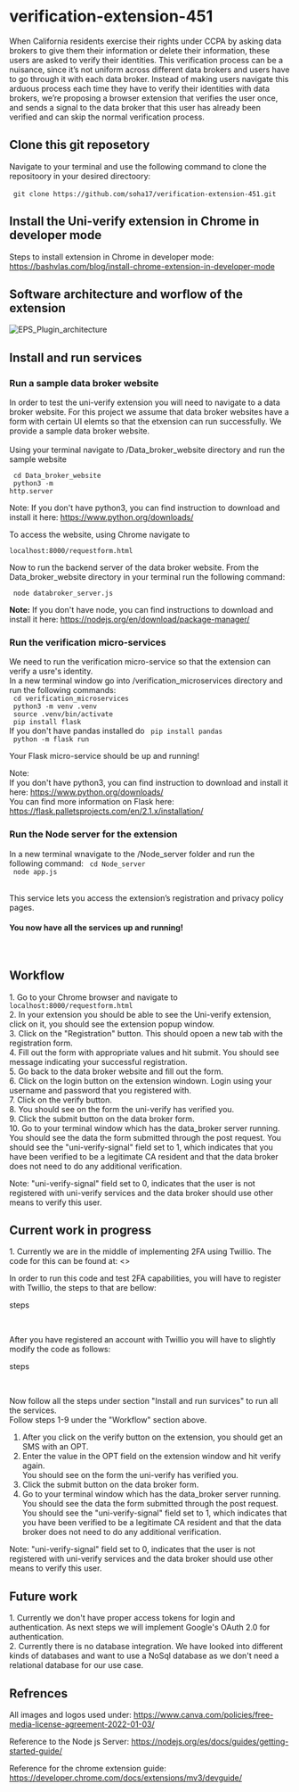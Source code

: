 # verification-extension-451

When California residents exercise their rights under CCPA by asking data brokers to give them their information or delete their information, these users are asked to verify their identities. This verification process can be a nuisance, since it’s not uniform across different data brokers and users have to go through it with each data broker. Instead of making users navigate this arduous process each time they have to verify their identities with data brokers, we’re proposing a browser extension that verifies the user once, and sends a signal to the data broker that this user has already been verified and can skip the normal verification process. 

<h2> Clone this git reposetory </h2> 
Navigate to your terminal and use the following command to clone the repositoory in your desired directoory: <br> </br>
<code> git clone https://github.com/soha17/verification-extension-451.git </code> 

<h2> Install the Uni-verify extension in Chrome in developer mode</h2>

Steps to install extension in Chrome in developer mode: https://bashvlas.com/blog/install-chrome-extension-in-developer-mode 

<h2> Software architecture and worflow of the extension </h2>

![EPS_Plugin_architecture](https://user-images.githubusercontent.com/101018642/165030083-754ea37b-e905-4cdc-8722-5e3f1d2ee7bc.jpg)

<h2> Install and run services </h2>

<h3>Run a sample data broker website</h3> 
In order to test the uni-verify extension you will need to navigate to a data broker website. For this project we assume that data broker websites have a form with certain UI elemts so that the etxension can run successfully. We provide a sample data broker website. <br></br>
Using your terminal navigate to /Data_broker_website directory and run the sample website <br>

<code> cd Data_broker_website </code> <br>
<code> python3 -m http.server </code> <br>

Note: If you don't have python3, you can find instruction to download and install it here: https://www.python.org/downloads/ <br>

To access the website, using Chrome navigate to <br>
<code> localhost:8000/requestform.html </code>  <br> 

Now to run the backend server of the data broker website. From the Data_broker_website directory in your terminal run the following command: <br> 

<code> node databroker_server.js </code> 
<br> 

<b>Note:</b> If you don't have node, you can find instructions to download and install it here: https://nodejs.org/en/download/package-manager/ <br> 


<h3> Run the verification micro-services </h3> 
We need to run the verification micro-service so that the extension can verify a usre's identity. <br> 
In a new terminal window go into /verification_microservices directory and run the following commands: <br> 
<code> cd verification_microservices </code> <br>
<code> python3 -m venv .venv </code> <br> 
<code> source .venv/bin/activate </code> <br>
<code> pip install flask </code> <br> 
If you don't have pandas installed do <code> pip install pandas </code> <br> 
<code> python -m flask run </code> <br> 

Your Flask micro-service should be up and running! 

Note: <br> 
If you don't have python3, you can find instruction to download and install it here: https://www.python.org/downloads/ <br> 
You can find more information on Flask here: https://flask.palletsprojects.com/en/2.1.x/installation/ <br> 

<h3> Run the Node server for the extension </h3> 

In a new terminal wnavigate to the /Node_server folder and run the following command: 
<code> cd Node_server </code> <br> 
<code> node app.js </code> <br>

This service lets you  access the extension’s registration and privacy policy pages. <br> 

<h4> You now have all the services up and running! </h4> <br> 

<h2> Workflow </h2> 
1. Go to your Chrome browser and navigate to <code> localhost:8000/requestform.html </code> <br> 
2. In your extension you should be able to see the Uni-verify extension, click on it, you should see the extension popup window. <br> 
3. Click on the "Registration" button. This should opoen a new tab with the registration form. <br>
4. Fill out the form with appropriate values and hit submit. You should see message indicating your successful registration. <br>
5. Go back to the data broker website and fill out the form. <br>
6. Click on the login button on the extension windown. Login using your username and password that you registered with. <br> 
7. Click on the verify button. <br> 
8. You should see on the form the uni-verify has verified you. <br> 
9. Click the submit button on the data broker form. <br> 
10. Go to your terminal window which has the data_broker server running. You should see the data the form submitted through the post request. You should see the "uni-verify-signal" field set to 1, which indicates that you have been verified to be a legitimate CA resident and that the data broker does not need to do any additional verification. <br>

Note: "uni-verify-signal" field set to 0, indicates that the user is not registered with uni-verify services and the data broker should use other means to verify this user. 

<h2> Current work in progress </h2> 
1. Currently we are in the middle of implementing 2FA using Twillio. The code for this can be found at: <> <br> 

In order to run this code and test 2FA capabilities, you will have to register with Twillio, the steps to that are bellow: <br> 

steps
  
<br> 
  
  
After you have registered an account with Twillio you will have to slightly modify the code as follows: <br> 
  
 steps
 
<br> 

Now follow all the steps under section "Install and run survices" to run all the services. <br> 
Follow steps 1-9 under the "Workflow" section above. <br> 
1. After you click on the verify button on the extension, you should get an SMS with an OPT. <br>
2. Enter the value in the OPT field on the extension window and hit verify again. <br> 
You should see on the form the uni-verify has verified you. <br> 
3. Click the submit button on the data broker form. <br> 
4. Go to your terminal window which has the data_broker server running. You should see the data the form submitted through the post request. You should see the "uni-verify-signal" field set to 1, which indicates that you have been verified to be a legitimate CA resident and that the data broker does not need to do any additional verification. <br>

Note: "uni-verify-signal" field set to 0, indicates that the user is not registered with uni-verify services and the data broker should use other means to verify this user. 

<h2> Future work </h2> 
1. Currently we don't have proper access tokens for login and authentication. As next steps we will implement Google's OAuth 2.0 for authentication. <br>
2. Currently there is no database integration. We have looked into different kinds of databases and want to use a NoSql database as we don't need a relational database for our use case. <br> 


<h2> Refrences </h2> 

All images and logos used under: https://www.canva.com/policies/free-media-license-agreement-2022-01-03/

Reference to the Node js Server: https://nodejs.org/es/docs/guides/getting-started-guide/

Reference for the chrome extension guide: https://developer.chrome.com/docs/extensions/mv3/devguide/
